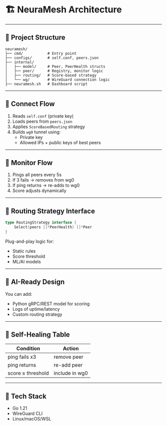 # 🏗️ NeuraMesh Architecture

---

## 📁 Project Structure

```
neuramesh/
├── cmd/           # Entry point
├── configs/       # self.conf, peers.json
├── internal/
│   ├── model/     # Peer, PeerHealth structs
│   ├── peer/      # Registry, monitor logic
│   ├── routing/   # Score-based strategy
│   └── wg/        # WireGuard connection logic
├── neuramesh.sh   # Dashboard script
```

---

## 🔁 Connect Flow

1. Reads `self.conf` (private key)
2. Loads peers from `peers.json`
3. Applies `ScoreBasedRouting` strategy
4. Builds `wg0` tunnel using:
   - Private key
   - Allowed IPs + public keys of best peers

---

## 📡 Monitor Flow

1. Pings all peers every 5s
2. If 3 fails → removes from wg0
3. If ping returns → re-adds to wg0
4. Score adjusts dynamically

---

## 🔌 Routing Strategy Interface

```go
type RoutingStrategy interface {
    Select(peers []*PeerHealth) []*Peer
}
```

Plug-and-play logic for:
- Static rules
- Score threshold
- ML/AI models

---

## 🤖 AI-Ready Design

You can add:
- Python gRPC/REST model for scoring
- Logs of uptime/latency
- Custom routing strategy

---

## 🔄 Self-Healing Table

| Condition        | Action         |
|------------------|----------------|
| ping fails x3     | remove peer    |
| ping returns      | re-add peer    |
| score ≥ threshold | include in wg0 |

---

## 📡 Tech Stack

- Go 1.21
- WireGuard CLI
- Linux/macOS/WSL
